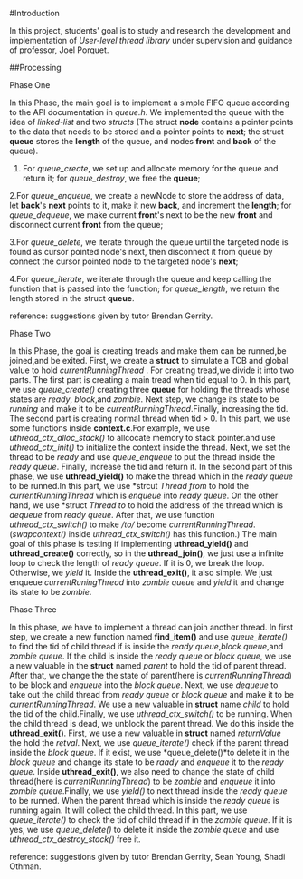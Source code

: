 #Introduction

In this project, students' goal is to study and research the 
development and implementation of *User-level thread library*
under supervision and guidance of professor, Joel Porquet.

##Processing

Phase One
    
In this Phase, the main goal is to implement a simple FIFO
queue according to the API documentation in *queue.h*. 
We implemented the queue with the idea of *linked-list* 
and two *structs* (The struct **node** contains a pointer
points to the data that needs to be stored and a pointer
points to **next**; the struct **queue** stores the **length**
of the queue, and nodes **front** and **back** of the queue). 

1. For *queue_create*, we set up and allocate memory for the queue 
and return it; for *queue_destroy*, we free the **queue**;

2.For *queue_enqueue*, we create a newNode to store the 
address of data, let **back**'s **next** points to it, make it
new **back**, and increment the **length**; for *queue_dequeue*,
we make current **front**'s next to be the new **front** and 
disconnect current **front** from the queue;

3.For *queue_delete*, we iterate through the queue until the targeted node is found as 
cursor pointed node's next, then disconnect it from queue by 
connect the cursor pointed node to the targeted node's **next**;

4.For *queue_iterate*, we iterate through the queue and keep calling
the function that is passed into the function; for *queue_length*,
we return the length stored in the struct **queue**.


reference: suggestions given by tutor Brendan Gerrity.

Phase Two
   
   In this Phase, the goal is creating treads and make them can be
runned,be joined,and be exited. 
   First, we create a **struct** to simulate a TCB and global value to 
hold *currentRunningThread* .
   For creating tread,we divide it into two parts. The first part is 
creating a main tread when tid equal to 0. In this part, we use *queue_create()*
creating three **queue** for holding the threads whose states are *ready*, 
*block*,and *zombie*. Next step, we change its state to be *running* and 
make it to be *currentRunningThread*.Finally, increasing the tid. The second 
part is creating normal thread when tid > 0. In this part, we use some functions
inside **context.c**.For example, we use *uthread_ctx_alloc_stack()* to allcocate 
memory to stack pointer.and use *uthread_ctx_init()* to initialize the context 
inside the thread. Next, we set the thread to be *ready* and use *queue_enqueue* 
to put the thread inside the *ready queue*. Finally, increase the tid and return
it.
  In the second part of this phase, we use **uthread_yield()** to make the 
thread which in the *ready queue* to be runned.In this part, we use
*strcut *Thread from* to hold the *currentRunningThread* which is *enqueue* into
*ready queue*. On the other hand, we use *struct *Thread to* to hold the address 
of the thread which is *dequeue* from *ready queue*. After that, we use function
*uthread_ctx_switch()* to make */to/* become *currentRunningThread*. (*swapcontext()*
inside *uthread_ctx_switch()* has this function.)
  The main goal of this phase is testing if implementing **uthread_yield()** and 
**uthread_create()** correctly, so in the **uthread_join()**, we just use a 
infinite loop to check the length of *ready queue*. If it is 0, we break the loop.
Otherwise, we *yield* it. Inside the **uthread_exit()**, it also simple. We just
enqueue *currentRuningThread* into *zombie queue* and *yield* it and change its 
state to be *zombie*.

Phase Three
   
   In this phase, we have to implement a thread can join another thread. In first step,
we create a new function named **find_item()** and use *queue_iterate()* to find the
tid of child thread if is inside the *ready queue*,*block queue*,and *zombie queue*.
If the child is inside the *ready queue* or *block queue*, we use a new valuable in 
the **struct** named *parent* to hold the tid of parent thread. After that, we change
the the state of parent(here is *currentRunningThread*) to be block and  *enqueue*
into the *block queue*. Next, we use *dequeue* to take out the child thread from
*ready queue* or *block queue* and make it to be *currentRunningThread*. We use a 
new valuable in **struct** name *child* to hold the tid of the child.Finally, we
use *uthread_ctx_switch()* to be running. 
  When the child thread is dead, we unblock the parent thread. We do this inside 
the **uthread_exit()**. First, we use a new valuable in **struct** named 
*returnValue* the hold the *retval*. Next, we use *queue_iterate()* 
check if the parent thread inside the *block queue*. If it exist, we use 
*queue_delete()*to delete it in the *block queue* and change its state to be *raady* 
and *enqueue* it to the *ready queue*. Inside **uthread_exit()**, we also need to 
change the state of child thread(here is *currentRunningThread*) to be *zombie* and 
*enqueue* it into *zombie queue*.Finally, we use *yield()* to next 
thread inside the *ready queue* to be runned. 
  When the parent thread which is inside the *ready queue* is running again. It will
 collect the child thread. In this part, we use *queue_iterate()* to check the tid 
 of child thread if in the *zombie queue*. If it is yes, we use *queue_delete()* to 
 delete it inside the *zombie queue* and use *uthread_ctx_destroy_stack()* free it.

reference: suggestions given by tutor Brendan Gerrity, Sean Young, Shadi Othman.
